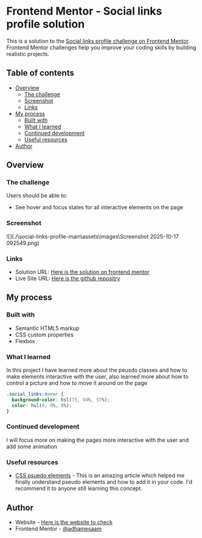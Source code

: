 # Frontend Mentor - Social links profile solution

This is a solution to the [Social links profile challenge on Frontend Mentor](https://www.frontendmentor.io/challenges/social-links-profile-UG32l9m6dQ). Frontend Mentor challenges help you improve your coding skills by building realistic projects.

## Table of contents

- [Overview](#overview)
  - [The challenge](#the-challenge)
  - [Screenshot](#screenshot)
  - [Links](#links)
- [My process](#my-process)
  - [Built with](#built-with)
  - [What I learned](#what-i-learned)
  - [Continued development](#continued-development)
  - [Useful resources](#useful-resources)
- [Author](#author)

## Overview

### The challenge

Users should be able to:

- See hover and focus states for all interactive elements on the page

### Screenshot

![](./\social-links-profile-main\assets\images\Screenshot 2025-10-17 092549.png)

### Links

- Solution URL: [Here is the solution on frontend mentor](https://www.frontendmentor.io/profile/adhamesaam/solutions)
- Live Site URL: [Here is the github repositry](https://github.com/adhamesaam/Social-links-preivew)

## My process

### Built with

- Semantic HTML5 markup
- CSS custom properties
- Flexbox

### What I learned

In this project I have learned more about the peusdo classes and how to make elements interactive with the user, also learned more about how to control a picture and how to move it around on the page

```css
.social_links:hover {
  background-color: hsl(75, 94%, 57%);
  color: hsl(0, 0%, 8%);
}
```

### Continued development

I will focus more on making the pages more interactive with the user and add some animation

### Useful resources

- [CSS psuedo elements](https://www.w3schools.com/css/css_pseudo_elements.asp) - This is an amazing article which helped me finally understand pseudo elements and how to add it in your code. I'd recommend it to anyone still learning this concept.

## Author

- Website - [Here is the website to check](http://social-links-preview.com/)
- Frontend Mentor - [@adhamesaam](https://www.frontendmentor.io/profile/adhamesaam)
